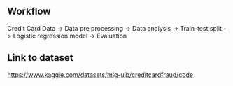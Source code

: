 ## Workflow
Credit Card Data -> Data pre processing -> Data analysis -> Train-test split -> Logistic regression model -> Evaluation

## Link to dataset
https://www.kaggle.com/datasets/mlg-ulb/creditcardfraud/code
